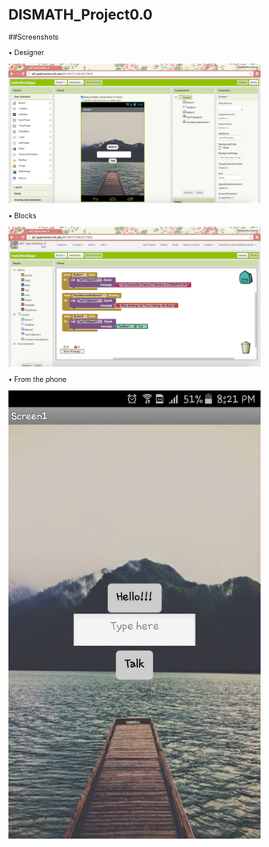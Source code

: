 # DISMATH_Project0.0

##Screenshots

• Designer

![SC1](SC1.PNG)


• Blocks

![SC2](SC2.PNG)


• From the phone

![SC3](SC3.jpg)
